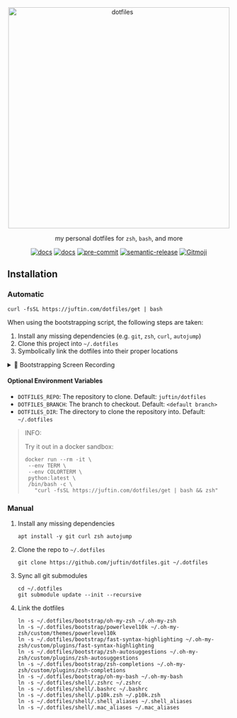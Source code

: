 <div align="center">
  <a href="https://github.com/juftin/dotfiles">
    <img src="https://raw.githubusercontent.com/juftin/dotfiles/main/docs/logo.png" alt="dotfiles" width="500" />
  </a>
  <p align="center">
    my personal dotfiles for <code>zsh</code>, <code>bash</code>, and more
  </p>
  <a href="https://github.com/juftin/dotfiles/"><img src="https://img.shields.io/github/v/release/juftin/dotfiles?color=blue&label=dotfiles&logo=slashdot" alt="docs"></a>
  <a href="https://juftin.com/dotfiles/"><img src="https://img.shields.io/static/v1?message=docs&color=526CFE&logo=Material+for+MkDocs&logoColor=FFFFFF&label=" alt="docs"></a>
  <a href="https://github.com/pre-commit/pre-commit"><img src="https://img.shields.io/badge/pre--commit-enabled-lightgreen?logo=pre-commit" alt="pre-commit"></a>
  <a href="https://github.com/semantic-release/semantic-release"><img src="https://img.shields.io/badge/%20%20%F0%9F%93%A6%F0%9F%9A%80-semantic--release-e10079.svg" alt="semantic-release"></a>
  <a href="https://gitmoji.dev"><img src="https://img.shields.io/badge/gitmoji-%20😜%20😍-FFDD67.svg" alt="Gitmoji"></a>
</div>

## Installation

### Automatic

```shell
curl -fsSL https://juftin.com/dotfiles/get | bash
```

When using the bootstrapping script, the following steps are taken:

1. Install any missing dependencies (e.g. `git`, `zsh`, `curl`, `autojump`)
2. Clone this project into `~/.dotfiles`
3. Symbolically link the dotfiles into their proper locations

<!--skip-->
<details><summary>🌈 Bootstrapping Screen Recording</summary>
<p>

https://github.com/juftin/dotfiles/assets/49741340/9c96b82e-8a39-49bc-af3f-f513048adcc5

</p>
</details>
<!--skip-->

#### Optional Environment Variables

-   `DOTFILES_REPO`: The repository to clone. Default: `juftin/dotfiles`
-   `DOTFILES_BRANCH`: The branch to checkout. Default: `<default branch>`
-   `DOTFILES_DIR`: The directory to clone the repository into. Default: `~/.dotfiles`

> INFO:
>
> Try it out in a docker sandbox:
>
> ```shell
> docker run --rm -it \
>  --env TERM \
>  --env COLORTERM \
>  python:latest \
>  /bin/bash -c \
>    "curl -fsSL https://juftin.com/dotfiles/get | bash && zsh"
> ```

### Manual

1. Install any missing dependencies

    ```shell
    apt install -y git curl zsh autojump
    ```

2. Clone the repo to `~/.dotfiles`

    ```shell
    git clone https://github.com/juftin/dotfiles.git ~/.dotfiles
    ```

3. Sync all git submodules

    ```shell
    cd ~/.dotfiles
    git submodule update --init --recursive
    ```

4. Link the dotfiles

    ```shell
    ln -s ~/.dotfiles/bootstrap/oh-my-zsh ~/.oh-my-zsh
    ln -s ~/.dotfiles/bootstrap/powerlevel10k ~/.oh-my-zsh/custom/themes/powerlevel10k
    ln -s ~/.dotfiles/bootstrap/fast-syntax-highlighting ~/.oh-my-zsh/custom/plugins/fast-syntax-highlighting
    ln -s ~/.dotfiles/bootstrap/zsh-autosuggestions ~/.oh-my-zsh/custom/plugins/zsh-autosuggestions
    ln -s ~/.dotfiles/bootstrap/zsh-completions ~/.oh-my-zsh/custom/plugins/zsh-completions
    ln -s ~/.dotfiles/bootstrap/oh-my-bash ~/.oh-my-bash
    ln -s ~/.dotfiles/shell/.zshrc ~/.zshrc
    ln -s ~/.dotfiles/shell/.bashrc ~/.bashrc
    ln -s ~/.dotfiles/shell/.p10k.zsh ~/.p10k.zsh
    ln -s ~/.dotfiles/shell/.shell_aliases ~/.shell_aliases
    ln -s ~/.dotfiles/shell/.mac_aliases ~/.mac_aliases
    ```
